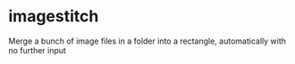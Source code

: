 # imagestitch
Merge a bunch of image files in a folder into a rectangle, automatically with no further input
